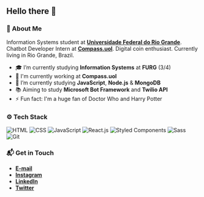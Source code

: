 ## Hello there 👋

### 🤔 About Me
Information Systems student at **[Universidade Federal do Rio Grande](https://www.furg.br/en/)**. Chatbot Developer Intern at **[Compass.uol](https://www.compass.uol/)**. Digital coin enthusiast. Currently living in Rio Grande, Brazil.

* 🎓 I’m currently studying **Information Systems** at **FURG** (3/4)
* 🏢 I'm currently working at **Compass.uol**
* 🌱 I’m currently studying **JavaScript**, **Node.js** & **MongoDB**
* 📚 Aiming to study **Microsoft Bot Framework** and **Twilio API**
* ⚡ Fun fact: I'm a huge fan of Doctor Who and Harry Potter

### ⚙️ Tech Stack
![HTML](https://img.shields.io/badge/-HTML-05122A?style=flat&logo=html5)
![CSS](https://img.shields.io/badge/-CSS-05122A?style=flat&logo=css3)
![JavaScript](https://img.shields.io/badge/-JavaScript-05122A?style=flat&logo=javascript)
![React.js](https://img.shields.io/badge/-React.js-05122A?style=flat&logo=react)
![Styled Components](https://img.shields.io/badge/-Styled%20Components-05122A?style=flat&logo=styled-components)
![Sass](https://img.shields.io/badge/-Sass-05122A?style=flat&logo=sass)
![Git](https://img.shields.io/badge/-Git-05122A?style=flat&logo=git)

### 📬 Get in Touch
* **[E-mail](mailto:samuel_gomes26@hotmail.com)**
* **[Instagram](https://instagram.com/samuelgomes0)**
* **[LinkedIn](https://linkedin.com/in/samuelgomes0/)**
* **[Twitter](https://twitter.com/samuelgomes0)**
